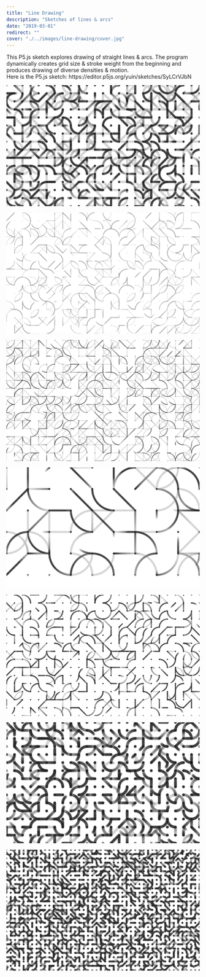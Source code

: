 ```yaml
---
title: "Line Drawing"
description: "Sketches of lines & arcs"
date: "2019-03-01"
redirect: ""
cover: "./../images/line-drawing/cover.jpg"
---
```

<div class="text">
This P5.js sketch explores drawing of straight lines & arcs. The program dynamically creates grid size & stroke weight from the beginning and produces drawing of diverse densities & motion.
</div>

<div class="text">
Here is the P5.js sketch: https://editor.p5js.org/yuin/sketches/SyLCrVJbN
</div>

![Line Drawing](./../images/line-drawing/canvas(6).jpg)

![Line Drawing](./../images/line-drawing/canvas(8).jpg)

![Line Drawing](./../images/line-drawing/canvas(12).jpg)

![Line Drawing](./../images/line-drawing/canvas(26).jpg)

![Line Drawing](./../images/line-drawing/canvas(13).jpg)

![Line Drawing](./../images/line-drawing/canvas(25).jpg)

![Line Drawing](./../images/line-drawing/canvas(29).jpg)